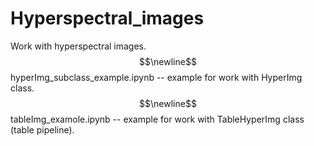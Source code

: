 # Hyperspectral_images
Work with hyperspectral images. $$\newline$$
hyperImg_subclass_example.ipynb -- example for work with HyperImg class. $$\newline$$
tableImg_examole.ipynb -- example for work with TableHyperImg class (table pipeline).

